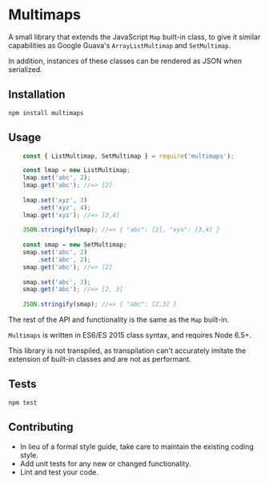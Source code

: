 Multimaps
=========

A small library that extends the JavaScript `Map` built-in class, to give it similar capabilities as Google Guava's `ArrayListMultimap` and `SetMultimap`.

In addition, instances of these classes can be rendered as JSON when serialized.

## Installation

  `npm install multimaps`

## Usage
```js
    const { ListMultimap, SetMultimap } = require('multimaps');

    const lmap = new ListMultimap;
    lmap.set('abc', 2);
    lmap.get('abc'); //=> [2]
    
    lmap.set('xyz', 3)
        .set('xyz', 4);
    lmap.get('xyz'); //=> [3,4]
    
    JSON.stringify(lmap); //=> { "abc": [2], "xyx": [3,4] }
    
    const smap = new SetMultimap;
    smap.set('abc', 2)
        .set('abc', 2);
    smap.get('abc'); //=> [2]
    
    smap.set('abc', 3);
    smap.get('abc'); //=> [2, 3]
    
    JSON.stringify(smap); //=> { "abc": [2,3] }
```

The rest of the API and functionality is the same as the `Map` built-in. 

`Multimaps` is written in ES6/ES 2015 class syntax, and requires Node 6.5+.  

This library is not transpiled, as transpilation can't accurately imitate the extension of built-in classes and are not as performant.

## Tests

  `npm test`

## Contributing

- In lieu of a formal style guide, take care to maintain the existing coding style. 
- Add unit tests for any new or changed functionality. 
- Lint and test your code.